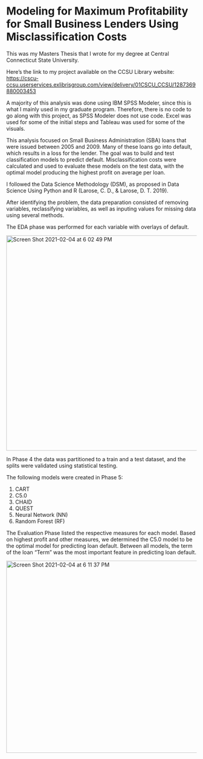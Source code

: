# Modeling for Maximum Profitability for Small Business Lenders Using Misclassification Costs 

This was my Masters Thesis that I wrote for my degree at Central Connecticut State University.  

Here’s the link to my project available on the CCSU Library website:
https://cscu-ccsu.userservices.exlibrisgroup.com/view/delivery/01CSCU_CCSU/1287369880003453
  
A majority of this analysis was done using IBM SPSS Modeler, since this is what I mainly used in my graduate program.  Therefore, there is no code to go along with this project, as SPSS Modeler does not use code.  Excel was used for some of the initial steps and Tableau was used for some of the visuals. 

This analysis focused on Small Business Administration (SBA) loans that were issued between 2005 and 2009.  Many of these loans go into default, which results in a loss for the lender.  The goal was to build and test classification models to predict default.  Misclassification costs were calculated and used to evaluate these models on the test data, with the optimal model producing the highest profit on average per loan.

I followed the Data Science Methodology (DSM), as proposed in Data Science Using Python and R (Larose, C. D., & Larose, D. T. 2019). 

After identifying the problem,  the data preparation consisted of removing variables, reclassifying variables, as well as inputing values for missing data using several methods.

The EDA phase was performed for each variable with overlays of default.

<img width="569" alt="Screen Shot 2021-02-04 at 6 02 49 PM" src="https://user-images.githubusercontent.com/56644186/106967920-ec380300-6715-11eb-8d92-68e527f60891.png">

In Phase 4 the data was partitioned to a train and a test dataset, and the splits were validated using statistical testing.

The following models were created in Phase 5:

1. CART 
2. C5.0 
3. CHAID 
4. QUEST 
5. Neural Network (NN) 
6. Random Forest (RF) 

The Evaluation Phase listed the respective measures for each model.  Based on highest profit and other measures, we determined the C5.0 model to be the optimal model for predicting loan default.  Between all models, the term of the loan “Term” was the most important feature in predicting loan default.

<img width="508" alt="Screen Shot 2021-02-04 at 6 11 37 PM" src="https://user-images.githubusercontent.com/56644186/106967943-f6f29800-6715-11eb-949f-42bd04cb695b.png">
